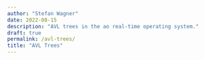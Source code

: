 ```yaml
---
author: "Stefan Wagner"
date: 2022-08-15
description: "AVL trees in the ao real-time operating system."
draft: true
permalink: /avl-trees/
title: "AVL Trees"
---
```

